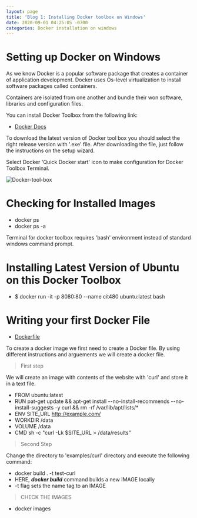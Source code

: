 ```yaml
---
layout: page
title: 'Blog 1: Installing Docker toolbox on Windows'
date: 2020-09-01 04:25:05 -0700
categories: Docker installation on windows
---
```


# Setting up Docker on Windows
As we know Docker is a popular software package that creates a container of application development. Docker uses
Os-level virtualization to install software packages called containers. 

Containers are isolated from one another and bundle their won software, libraries and configuration files.

You can install Docker Toolbox from the following link:
 * [Docker Docs](https://docs.docker.com/toolbox/toolbox_install_windows/)

To download the latest version of Docker tool box you should select the right release version
with '.exe' file. After downloading the file, just follow the instructions on the setup wizard.

Select Docker 'Quick Docker start' icon to make configuration for Docker Toolbox Terminal.

![Docker-tool-box](/assets/images/blog_1/docker_toolbox.png)

# Checking for Installed Images 
 * docker ps
 * docker ps -a 

Terminal for docker toolbox requires 'bash' environment instead of standard windows command prompt. 

# Installing Latest Version of Ubuntu on this Docker Toolbox
 * $ docker run -it -p 8080:80 --name cit480 ubuntu:latest bash

# Writing your first Docker File
 * [Dockerfile](https://djangostars.com/blog/what-is-docker-and-how-to-use-it-with-python/)

To create a docker image we first need to create a Docker file. By using different instructions
and arguements we will create a docker file. 

>First step

We will create an image with contents of the website with 'curl' and store it in a text file. 
 * FROM ubuntu:latest
 * RUN pat-get update && apt-get install --no-install-recommends --no-install-suggests -y curl
   && rm -rf /var/lib/apt/lists/*
 * ENV SITE_URL http://example.com/
 * WORKDIR /data
 * VOLUME /data
 * CMD sh -c "curl -Lk $SITE_URL > /data/results"

> Second Step

Change the directory to 'examples/curl' directory and execute the following command:
 * docker build . -t test-curl
 * HERE, ***docker build*** command builds a new IMAGE locally
 * -t flag sets the name tag to an IMAGE

> CHECK THE IMAGES
 * docker images   

